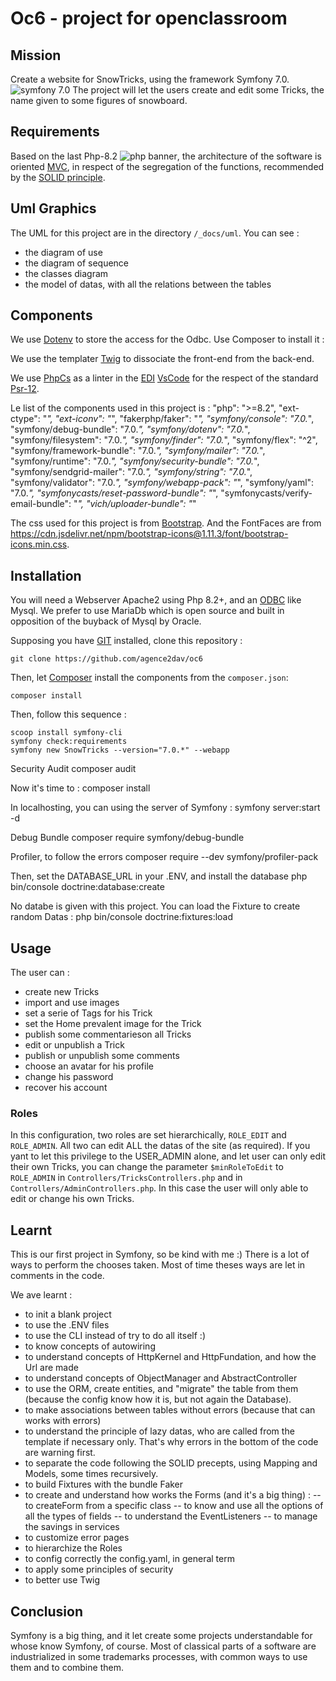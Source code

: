 # Oc6 - project for openclassroom

## Mission

Create a website for SnowTricks, using the framework Symfony 7.0. <img src="https://img.shields.io/badge/symfony-7-0" alt="symfony 7.0">
The project will let the users create and edit some Tricks, the name given to some figures of snowboard.

## Requirements

Based on the last Php-8.2 <img src="https://img.shields.io/badge/php-8.2-%23777BB4?logo=php" alt="php banner">, the architecture of the software is oriented <a href="https://en.wikipedia.org/wiki/Model%E2%80%93view%E2%80%93controller">MVC</a>, in respect of the segregation of the functions, recommended by the <a href="https://fr.wikipedia.org/wiki/SOLID_(informatique)">SOLID principle</a>.

## Uml Graphics
The UML for this project are in the directory `/_docs/uml`.
You can see :
- the diagram of use
- the diagram of sequence
- the classes diagram
- the model of datas, with all the relations between the tables

## Components

We use <a href="https://www.dotenv.org/docs/languages/php.html">Dotenv</a> to store the access for the Odbc. Use Composer to install it :

We use the templater <a href="https://twig.symfony.com/doc/3.x/tags/extends.html">Twig</a> to dissociate the front-end from the back-end.

We use <a href="https://github.com/squizlabs/PHP_CodeSniffer">PhpCs</a> as a linter in the <a href="https://fr.wikipedia.org/wiki/Environnement_de_d%C3%A9veloppement">EDI</a> <a href="https://code.visualstudio.com/">VsCode</a> for the respect of the standard <a href="https://www.php-fig.org/psr/psr-12/">Psr-12</a>.

Le list of the components used in this project is :
    "php": ">=8.2",
    "ext-ctype": "*",
    "ext-iconv": "*",
    "fakerphp/faker": "*",
    "symfony/console": "7.0.*",
    "symfony/debug-bundle": "7.0.*",
    "symfony/dotenv": "7.0.*",
    "symfony/filesystem": "7.0.*",
    "symfony/finder": "7.0.*",
    "symfony/flex": "^2",
    "symfony/framework-bundle": "7.0.*",
    "symfony/mailer": "7.0.*",
    "symfony/runtime": "7.0.*",
    "symfony/security-bundle": "7.0.*",
    "symfony/sendgrid-mailer": "7.0.*",
    "symfony/string": "7.0.*",
    "symfony/validator": "7.0.*",
    "symfony/webapp-pack": "*",
    "symfony/yaml": "7.0.*",
    "symfonycasts/reset-password-bundle": "*",
    "symfonycasts/verify-email-bundle": "*",
    "vich/uploader-bundle": "*"

The css used for this project is from <a href="https://bootswatch.com/5/darkly/bootstrap.min.css/startbootstrap-freelancer/">Bootstrap</a>. And the FontFaces are from https://cdn.jsdelivr.net/npm/bootstrap-icons@1.11.3/font/bootstrap-icons.min.css.

## Installation

You will need a Webserver Apache2 using Php 8.2+, and an <a href="https://fr.wikipedia.org/wiki/Open_Database_Connectivity">ODBC</a> like Mysql. We prefer to use MariaDb which is open source and built in opposition of the buyback of Mysql by Oracle.

Supposing you have <a href="https://git-scm.com/">GIT</a> installed, clone this repository :

    git clone https://github.com/agence2dav/oc6

Then, let <a href="https://getcomposer.org/">Composer</a> install the components from the `composer.json`:

    composer install

Then, follow this sequence :

    scoop install symfony-cli
    symfony check:requirements
    symfony new SnowTricks --version="7.0.*" --webapp

Security Audit
    composer audit

Now it's time to :
    composer install

In localhosting, you can using the server of Symfony :
    symfony server:start -d

Debug Bundle
    composer require symfony/debug-bundle 

Profiler, to follow the errors
    composer require --dev symfony/profiler-pack

Then, set the DATABASE_URL in your .ENV, and install the database
    php bin/console doctrine:database:create

No databe is given with this project.
You can load the Fixture to create random Datas :
    php bin/console doctrine:fixtures:load

## Usage

The user can :
- create new Tricks
- import and use images
- set a serie of Tags for his Trick
- set the Home prevalent image for the Trick
- publish some commentarieson all Tricks
- edit or unpublish a Trick
- publish or unpublish some comments
- choose an avatar for his profile
- change his password
- recover his account

### Roles

In this configuration, two roles are set hierarchically, `ROLE_EDIT` and `ROLE_ADMIN`.
All two can edit ALL the datas of the site (as required). If you yant to let this privilege to the USER_ADMIN alone, and let user can only edit their own Tricks, you can change the parameter `$minRoleToEdit` to `ROLE_ADMIN` in `Controllers/TricksControllers.php` and in `Controllers/AdminControllers.php`. In this case the user will only able to edit or change his own Tricks.

## Learnt

This is our first project in Symfony, so be kind with me :)
There is a lot of ways to perform the chooses taken. 
Most of time theses ways are let in comments in the code.

We ave learnt :
- to init a blank project
- to use the .ENV files
- to use the CLI instead of try to do all itself :)
- to know concepts of autowiring
- to understand concepts of HttpKernel and HttpFundation, and how the Url are made
- to understand concepts of ObjectManager and AbstractController
- to use the ORM, create entities, and "migrate" the table from them (because the config know how it is, but not again the Database).
- to make associations between tables without errors (because that can works with errors)
- to understand the principle of lazy datas, who are called from the template if necessary only. That's why errors in the bottom of the code are warning first.
- to separate the code following the SOLID precepts, using Mapping and Models, some times recursively.
- to build Fixtures with the bundle Faker
- to create and understand how works the Forms (and it's a big thing) :
-- to createForm from a specific class
-- to know and use all the options of all the types of fields
-- to understand the EventListeners
-- to manage the savings in services
- to customize error pages
- to hierarchize the Roles
- to config correctly the config.yaml, in general term
- to apply some principles of security
- to better use Twig

## Conclusion

Symfony is a big thing, and it let create some projects understandable for whose know Symfony, of course.
Most of classical parts of a software are industrialized in some trademarks processes, with common ways to use them and to combine them.

